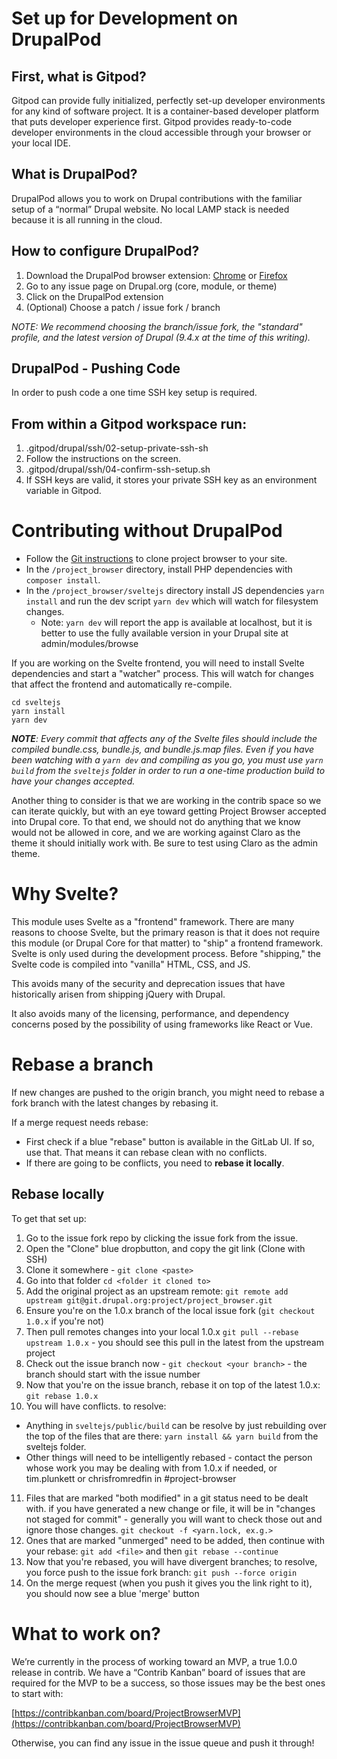 # Set up for Development on DrupalPod

## First, what is Gitpod?
Gitpod can provide fully initialized, perfectly set-up developer environments
for any kind of software project. It is a container-based developer platform
that puts developer experience first. Gitpod provides ready-to-code developer
environments in the cloud accessible through your browser or your local IDE.

## What is DrupalPod?
DrupalPod allows you to work on Drupal contributions with the familiar setup of 
a “normal” Drupal website. No local LAMP stack is needed because it is all 
running in the cloud.

## How to configure DrupalPod?
1. Download the DrupalPod browser extension:
[Chrome](https://chrome.google.com/webstore/detail/drupalpod-helper-extensio/pjfjhkcfkhbemnbpkakjhmboacefmjjl?hl=en)
or [Firefox](https://addons.mozilla.org/en-US/firefox/addon/drupalpod)
2. Go to any issue page on Drupal.org (core, module, or theme)
3. Click on the DrupalPod extension
4. (Optional) Choose a patch / issue fork / branch

_NOTE: We recommend choosing the branch/issue fork, the "standard" profile, and
the latest version of Drupal (9.4.x at the time of this writing)._

## DrupalPod - Pushing Code
In order to push code a one time SSH key setup is required.

## From within a Gitpod workspace run:
1.  .gitpod/drupal/ssh/02-setup-private-ssh-sh
2.  Follow the instructions on the screen.
3.  .gitpod/drupal/ssh/04-confirm-ssh-setup.sh
4.  If SSH keys are valid, it stores your private SSH key as an environment
variable in Gitpod.

# Contributing without DrupalPod

-   Follow the [Git instructions](https://www.drupal.org/project/project_browser/git-instructions)
to clone project browser to your site.
-   In the `/project_browser` directory, install PHP dependencies with `composer
install`.
-   In the `/project_browser/sveltejs` directory install JS dependencies `yarn
install` and run the dev script `yarn dev` which will watch for filesystem
changes.
    -   Note: `yarn dev` will report the app is available at localhost,
    but it is better to use the fully available version in your Drupal site 
    at admin/modules/browse

If you are working on the Svelte frontend, you will need to install Svelte 
dependencies and start a "watcher" process. This will watch for changes that
affect the frontend and automatically re-compile.

```
cd sveltejs
yarn install
yarn dev
```

*__NOTE__: Every commit that affects any of the Svelte files should include the
compiled bundle.css, bundle.js, and bundle.js.map files. Even if you have been
watching with a `yarn dev` and compiling as you go, you must use `yarn build`
from the `sveltejs` folder in order to run a one-time production build to 
have your changes accepted.*

Another thing to consider is that we are working in the contrib space so we can
iterate quickly, but with an eye toward getting Project Browser accepted into
Drupal core. To that end, we should not do anything that we know would not be
allowed in core, and we are working against Claro as the theme it should
initially work with. Be sure to test using Claro as the admin theme.

# Why Svelte?

This module uses Svelte as a "frontend" framework. There are many reasons to
choose Svelte, but the primary reason is that it does not require this module
(or Drupal Core for that matter) to "ship" a frontend framework. Svelte is only
used during the development process. Before "shipping," the Svelte code is
compiled into "vanilla" HTML, CSS, and JS.

This avoids many of the security and deprecation issues that have historically
arisen from shipping jQuery with Drupal.

It also avoids many of the licensing, performance, and dependency concerns posed
by the possibility of using frameworks like React or Vue.

# Rebase a branch

If new changes are pushed to the origin branch, you might need to rebase a fork
branch with the latest changes by rebasing it.

If a merge request needs rebase:
- First check if a blue "rebase" button is available in the GitLab UI. If so, use that. That means it can rebase clean with no conflicts.
- If there are going to be conflicts, you need to **rebase it locally**. 

## Rebase locally

To get that set up:

1. Go to the issue fork repo by clicking the issue fork from the issue.
2. Open the "Clone" blue dropbutton, and copy the git link (Clone with SSH)
3. Clone it somewhere - `git clone <paste>` 
4. Go into that folder `cd <folder it cloned to>`
5. Add the original project as an upstream remote: `git remote add upstream git@git.drupal.org:project/project_browser.git`
6. Ensure you're on the 1.0.x branch of the local issue fork (`git checkout 1.0.x` if you're not)
7. Then pull remotes changes into your local 1.0.x `git pull --rebase upstream 1.0.x` - you should see this pull in the latest from the upstream project
8. Check out the issue branch now - `git checkout <your branch>` - the branch should start with the issue number
9. Now that you're on the issue branch, rebase it on top of the latest 1.0.x: `git rebase 1.0.x`
10. You will have conflicts. to resolve:
   - Anything in `sveltejs/public/build` can be resolve by just rebuilding over the top of the files that are there: `yarn install && yarn build` from the sveltejs folder.
   - Other things will need to be intelligently rebased - contact the person whose work you may be dealing with from 1.0.x if needed, or tim.plunkett or chrisfromredfin in #project-browser
11. Files that are marked "both modified" in a git status need to be dealt with. if you have generated a new change or file, it will be in "changes not staged for commit" - generally you will want to check those out and ignore those changes. `git checkout -f <yarn.lock, ex.g.>`
12. Ones that are marked "unmerged" need to be added, then continue with your rebase: `git add <file>` and then `git rebase --continue`
13. Now that you're rebased, you will have divergent branches; to resolve, you force push to the issue fork branch: `git push --force origin`
14. On the merge request (when you push it gives you the link right to it), you should now see a blue 'merge' button


# What to work on?

We’re currently in the process of working toward an MVP, a true 1.0.0 release in
contrib. We have a “Contrib Kanban” board of issues that are required for the
MVP to be a success, so those issues may be the best ones to start with:

[https://contribkanban.com/board/ProjectBrowserMVP](https://contribkanban.com/board/ProjectBrowserMVP)

Otherwise, you can find any issue in the issue queue and push it through!
